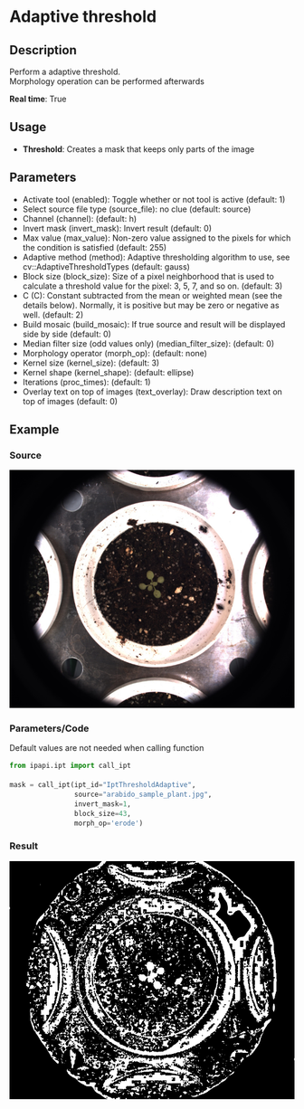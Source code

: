 # Adaptive threshold

## Description

Perform a adaptive threshold.<br>
Morphology operation can be performed afterwards<br>

**Real time**: True

## Usage

- **Threshold**: Creates a mask that keeps only parts of the image

## Parameters

- Activate tool (enabled): Toggle whether or not tool is active (default: 1)
- Select source file type (source_file): no clue (default: source)
- Channel (channel): (default: h)
- Invert mask (invert_mask): Invert result (default: 0)
- Max value (max_value): Non-zero value assigned to the pixels for which the condition is satisfied (default: 255)
- Adaptive method (method): Adaptive thresholding algorithm to use, see cv::AdaptiveThresholdTypes (default: gauss)
- Block size (block_size): Size of a pixel neighborhood that is used to calculate a threshold value for the pixel: 3, 5, 7, and so on. (default: 3)
- C (C): Constant subtracted from the mean or weighted mean (see the details below).
  Normally, it is positive but may be zero or negative as well. (default: 2)
- Build mosaic (build_mosaic): If true source and result will be displayed side by side (default: 0)
- Median filter size (odd values only) (median_filter_size): (default: 0)
- Morphology operator (morph_op): (default: none)
- Kernel size (kernel_size): (default: 3)
- Kernel shape (kernel_shape): (default: ellipse)
- Iterations (proc_times): (default: 1)
- Overlay text on top of images (text_overlay): Draw description text on top of images (default: 0)

## Example

### Source

![Source image](images/arabido_sample_plant.jpg)

### Parameters/Code

Default values are not needed when calling function

```python
from ipapi.ipt import call_ipt

mask = call_ipt(ipt_id="IptThresholdAdaptive",
                source="arabido_sample_plant.jpg",
                invert_mask=1,
                block_size=43,
                morph_op='erode')
```

### Result

![Result image](images/ipt_Adaptive_threshold.jpg)
